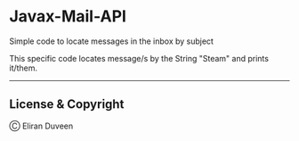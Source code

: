 # Javax-Mail-API
Simple code to locate messages in the inbox by subject

This specific code locates message/s by the String "Steam" and prints it/them.

---

## License & Copyright

Ⓒ Eliran Duveen
